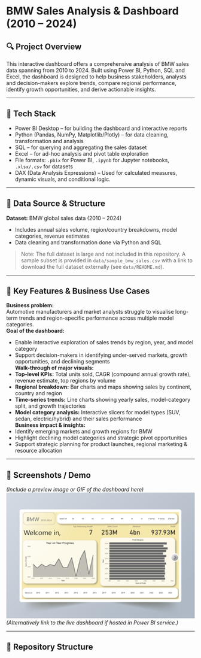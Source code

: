 # BMW Sales Analysis & Dashboard (2010 – 2024)

## 🔍 Project Overview  
This interactive dashboard offers a comprehensive analysis of BMW sales data spanning from 2010 to 2024. Built using Power BI, Python, SQL and Excel, the dashboard is designed to help business stakeholders, analysts and decision-makers explore trends, compare regional performance, identify growth opportunities, and derive actionable insights.

---

## 🧰 Tech Stack  
- Power BI Desktop – for building the dashboard and interactive reports  
- Python (Pandas, NumPy, Matplotlib/Plotly) – for data cleaning, transformation and analysis  
- SQL – for querying and aggregating the sales dataset  
- Excel – for ad-hoc analysis and pivot table exploration  
- File formats: `.pbix` for Power BI, `.ipynb` for Jupyter notebooks, `.xlsx/.csv` for datasets
- DAX (Data Analysis Expressions) – Used for calculated measures, dynamic visuals, and conditional logic.

---

## 📂 Data Source & Structure  
**Dataset:** BMW global sales data (2010 – 2024)  
- Includes annual sales volume, region/country breakdowns, model categories, revenue estimates  
- Data cleaning and transformation done via Python and SQL  
> Note: The full dataset is large and not included in this repository. A sample subset is provided in `data/sample_bmw_sales.csv` with a link to download the full dataset externally (see `data/README.md`).

---

## 🚀 Key Features & Business Use Cases  
**Business problem:**  
Automotive manufacturers and market analysts struggle to visualise long-term trends and region-specific performance across multiple model categories.  
**Goal of the dashboard:**  
- Enable interactive exploration of sales trends by region, year, and model category  
- Support decision-makers in identifying under-served markets, growth opportunities, and declining segments  
**Walk-through of major visuals:**  
- **Top-level KPIs:** Total units sold, CAGR (compound annual growth rate), revenue estimate, top regions by volume  
- **Regional breakdown:** Bar charts and maps showing sales by continent, country and region  
- **Time-series trends:** Line charts showing yearly sales, model-category split, and growth trajectories  
- **Model category analysis:** Interactive slicers for model types (SUV, sedan, electric/hybrid) and their sales performance  
**Business impact & insights:**  
- Identify emerging markets and growth regions for BMW  
- Highlight declining model categories and strategic pivot opportunities  
- Support strategic planning for product launches, regional marketing & resource allocation  

---

## 📸 Screenshots / Demo  
_(Include a preview image or GIF of the dashboard here)_  
![Dashboard Preview](https://github.com/chaitanyadevhare-biz/BMW-Sales-Analysis-2010-2024/blob/main/Dashboard%20Illustration.png)  
*(Alternatively link to the live dashboard if hosted in Power BI service.)*

---

## 📁 Repository Structure  

